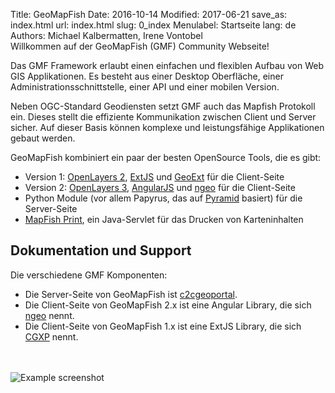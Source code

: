 Title: GeoMapFish
Date: 2016-10-14
Modified: 2017-06-21
save_as: index.html
url: index.html
slug: 0_index
Menulabel: Startseite
lang: de
Authors: Michael Kalbermatten, Irene Vontobel
<br>
Willkommen auf der GeoMapFish (GMF) Community Webseite!

Das GMF Framework erlaubt einen einfachen und flexiblen Aufbau von Web GIS Applikationen.
Es besteht aus einer Desktop Oberfläche, einer Administrationsschnittstelle, einer API und
einer mobilen Version.

Neben OGC-Standard Geodiensten setzt GMF auch das Mapfish Protokoll ein. Dieses stellt die
effiziente Kommunikation zwischen Client und Server sicher. Auf dieser Basis können
komplexe und leistungsfähige Applikationen gebaut werden.

GeoMapFish kombiniert ein paar der besten OpenSource Tools, die es gibt:

* Version 1: [OpenLayers 2](http://openlayers.org/two), [ExtJS](http://docs.sencha.com/extjs/3.4.0/) und [GeoExt](http://geoext.org/v1/) für die Client-Seite
* Version 2: [OpenLayers 3](http://openlayers.org), [AngularJS](https://angularjs.org/) und [ngeo](https://camptocamp.github.io/ngeo/master/apidoc/index.html) für die Client-Seite
* Python Module (vor allem Papyrus, das auf [Pyramid](https://trypyramid.com) basiert) für die Server-Seite
* [MapFish Print](http://mapfish.github.io/mapfish-print-doc/#/overview), ein Java-Servlet für das Drucken von Karteninhalten

## Dokumentation und Support

Die verschiedene GMF Komponenten:

* Die Server-Seite von GeoMapFish ist [c2cgeoportal](https://github.com/camptocamp/c2cgeoportal).
* Die Client-Seite von GeoMapFish 2.x ist eine Angular Library, die sich [ngeo](https://github.com/camptocamp/ngeo) nennt.
* Die Client-Seite von GeoMapFish 1.x ist eine ExtJS Library, die sich [CGXP](https://github.com/camptocamp/cgxp) nennt.

<br><br>
![Example screenshot]({filename}/images/examples/demo22.png)

